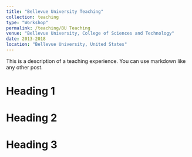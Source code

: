 ```yaml
---
title: "Bellevue University Teaching"
collection: teaching
type: "Workshop"
permalink: /teaching/BU Teaching
venue: "Bellevue University, College of Sciences and Technology"
date: 2013-2018
location: "Bellevue University, United States"
---
```


This is a description of a teaching experience. You can use markdown like any other post.

Heading 1
======

Heading 2
======

Heading 3
======
